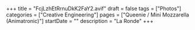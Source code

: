+++
title = "FcjLzhEtRrnuDkK2FaY2.avif"
draft = false
tags = ["Photos"]
categories = ["Creative Engineering"]
pages = ["Queenie / Mini Mozzarella (Animatronic)"]
startDate = ""
description = "La Ronde"
+++
